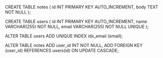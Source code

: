 CREATE TABLE notes (
  id INT PRIMARY KEY AUTO_INCREMENT,
  body TEXT NOT NULL
);

CREATE TABLE users (
  id INT PRIMARY KEY AUTO_INCREMENT,
  name VARCHAR(255) NOT NULL,
  email VARCHAR(255) NOT NULL UNIQUE
);

ALTER TABLE users ADD UNIQUE INDEX idx_email (email);

ALTER TABLE notes
ADD user_id INT NOT NULL,
ADD FOREIGN KEY (user_id) REFERENCES users(id) ON UPDATE CASCADE;